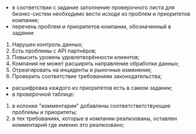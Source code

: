 - в соответствии с задание заполнение проверочного листа для бизнес-систем необходимо вести исходя из проблем и приоритетов компании;
- перечень проблем и приоритетов компании, обозначенный в задании:
1. Нарушен контроль данных;
2. Есть проблемы с API партнёров;
3. Повысить уровень удовлетворённости клиентов;
4. Компания не может расширять направление обработки данных;
5. Отреагировать на инциденты и рыночные изменения;
6. Проверить соответствие требованиям законодательства;
- расшифровка каждого из приоритетов есть в самом задании;
- в проверочной таблице:
1. в колонке "комментарии" добавлены соответстветствующие проблемы и приоритеты;
2. в тех требованиях, которые в компании реализованы, оставлен комментарий где именно это реализовано;
